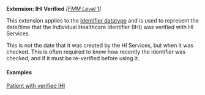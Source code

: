 **Extension: IHI Verified** *[[FMM Level 1](guidance.html)]*

This extension applies to the [Identifier datatype](http://hl7.org/fhir/datatypes.html#identifier) and is used to represent the date/time that the Individual Healthcare Identifier (IHI) was verified with HI Services.

This is not the date that it was created by the HI Services, but when it was checked. This is often required to know how recently the identifier was checked, and if it must be re-verified before using it.

#### Examples

[Patient with verified IHI](Patient-example1.html)
